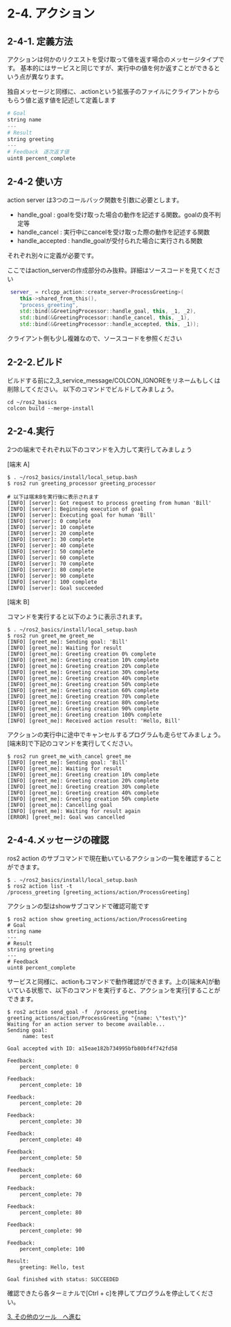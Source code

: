 # 2-4. アクション

## 2-4-1. 定義方法

アクションは何かのリクエストを受け取って値を返す場合のメッセージタイプです。
基本的にはサービスと同じですが、実行中の値を何か返すことができるという点が異なります。

独自メッセージと同様に、.actionという拡張子のファイルにクライアントからもらう値と返す値を記述して定義します

```s ProcessGreeting.action
# Goal
string name
---
# Result
string greeting
---
# Feedback　逐次返す値
uint8 percent_complete
```

## 2-4-2 使い方

action server は3つのコールバック関数を引数に必要とします。

- handle_goal : goalを受け取った場合の動作を記述する関数。goalの良不判定等
- handle_cancel : 実行中にcancelを受け取った際の動作を記述する関数
- handle_accepted : handle_goalが受付られた場合に実行される関数

それぞれ別々に定義が必要です。

ここではaction_serverの作成部分のみ抜粋。詳細はソースコードを見てください

```c++ greeting_processor_component.cpp
 server_ = rclcpp_action::create_server<ProcessGreeting>(
    this->shared_from_this(),
    "process_greeting",
    std::bind(&GreetingProcessor::handle_goal, this, _1, _2),
    std::bind(&GreetingProcessor::handle_cancel, this, _1),
    std::bind(&GreetingProcessor::handle_accepted, this, _1));
```

クライアント側も少し複雑なので、ソースコードを参照ください

## 2-2-2.ビルド

ビルドする前に2_3_service_message/COLCON_IGNOREをリネームもしくは削除してください。
以下のコマンドでビルドしてみましょう。

```shell
cd ~/ros2_basics
colcon build --merge-install
```

## 2-2-4.実行

2つの端末でそれぞれ以下のコマンドを入力して実行してみましょう

[端末 A]

```shell
$ . ~/ros2_basics/install/local_setup.bash
$ ros2 run greeting_processor greeting_processor

# 以下は端末Bを実行後に表示されます
[INFO] [server]: Got request to process greeting from human 'Bill'
[INFO] [server]: Beginning execution of goal
[INFO] [server]: Executing goal for human 'Bill'
[INFO] [server]: 0 complete
[INFO] [server]: 10 complete
[INFO] [server]: 20 complete
[INFO] [server]: 30 complete
[INFO] [server]: 40 complete
[INFO] [server]: 50 complete
[INFO] [server]: 60 complete
[INFO] [server]: 70 complete
[INFO] [server]: 80 complete
[INFO] [server]: 90 complete
[INFO] [server]: 100 complete
[INFO] [server]: Goal succeeded
```

[端末 B]

コマンドを実行すると以下のように表示されます。

```shell
$ . ~/ros2_basics/install/local_setup.bash
$ ros2 run greet_me greet_me
[INFO] [greet_me]: Sending goal: 'Bill'
[INFO] [greet_me]: Waiting for result
[INFO] [greet_me]: Greeting creation 0% complete
[INFO] [greet_me]: Greeting creation 10% complete
[INFO] [greet_me]: Greeting creation 20% complete
[INFO] [greet_me]: Greeting creation 30% complete
[INFO] [greet_me]: Greeting creation 40% complete
[INFO] [greet_me]: Greeting creation 50% complete
[INFO] [greet_me]: Greeting creation 60% complete
[INFO] [greet_me]: Greeting creation 70% complete
[INFO] [greet_me]: Greeting creation 80% complete
[INFO] [greet_me]: Greeting creation 90% complete
[INFO] [greet_me]: Greeting creation 100% complete
[INFO] [greet_me]: Received action result: 'Hello, Bill'
```

アクションの実行中に途中でキャンセルするプログラムも走らせてみましょう。
[端末B]で下記のコマンドを実行してください。

```shell
$ ros2 run greet_me_with_cancel greet_me
[INFO] [greet_me]: Sending goal: 'Bill'
[INFO] [greet_me]: Waiting for result
[INFO] [greet_me]: Greeting creation 10% complete
[INFO] [greet_me]: Greeting creation 20% complete
[INFO] [greet_me]: Greeting creation 30% complete
[INFO] [greet_me]: Greeting creation 40% complete
[INFO] [greet_me]: Greeting creation 50% complete
[INFO] [greet_me]: Cancelling goal
[INFO] [greet_me]: Waiting for result again
[ERROR] [greet_me]: Goal was cancelled
```

## 2-4-4.メッセージの確認

ros2 action のサブコマンドで現在動いているアクションの一覧を確認することができます。

```shell
$ . ~/ros2_basics/install/local_setup.bash
$ ros2 action list -t
/process_greeting [greeting_actions/action/ProcessGreeting]
```

アクションの型はshowサブコマンドで確認可能です

```shell
$ ros2 action show greeting_actions/action/ProcessGreeting
# Goal
string name
---
# Result
string greeting
---
# Feedback
uint8 percent_complete
```

サービスと同様に、actionもコマンドで動作確認ができます。上の[端末A]が動いている状態で、以下のコマンドを実行すると、アクションを実行[することができます。

```shell
$ ros2 action send_goal -f  /process_greeting greeting_actions/action/ProcessGreeting "{name: \"test\"}"
Waiting for an action server to become available...
Sending goal:
     name: test

Goal accepted with ID: a15eae182b734995bfb80bf4f742fd58

Feedback:
    percent_complete: 0

Feedback:
    percent_complete: 10

Feedback:
    percent_complete: 20

Feedback:
    percent_complete: 30

Feedback:
    percent_complete: 40

Feedback:
    percent_complete: 50

Feedback:
    percent_complete: 60

Feedback:
    percent_complete: 70

Feedback:
    percent_complete: 80

Feedback:
    percent_complete: 90

Feedback:
    percent_complete: 100

Result:
    greeting: Hello, test

Goal finished with status: SUCCEEDED
```

確認できたら各ターミナルで[Ctrl + c]を押してプログラムを停止してください。

[3. その他のツール　へ進む](3_ROS2_TOOLS.md)
